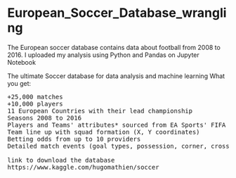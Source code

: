 # European_Soccer_Database_wrangling
The European soccer database contains data about football from 2008 to 2016.
I uploaded my analysis using Python and Pandas on Jupyter Notebook

The ultimate Soccer database for data analysis and machine learning
What you get:

<pre>
+25,000 matches
+10,000 players
11 European Countries with their lead championship
Seasons 2008 to 2016
Players and Teams' attributes* sourced from EA Sports' FIFA video game series, including the weekly updates
Team line up with squad formation (X, Y coordinates)
Betting odds from up to 10 providers
Detailed match events (goal types, possession, corner, cross, fouls, cards etc…) for +10,000 matches

link to download the database
https://www.kaggle.com/hugomathien/soccer
